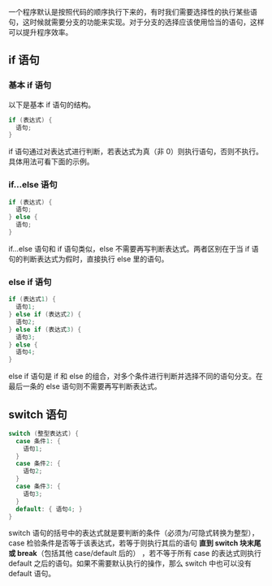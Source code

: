 一个程序默认是按照代码的顺序执行下来的，有时我们需要选择性的执行某些语句，这时候就需要分支的功能来实现。对于分支的选择应该使用恰当的语句，这样可以提升程序效率。

## if 语句

### 基本 if 语句

以下是基本 if 语句的结构。

```cpp
if (表达式) {
  语句;
}
```

if 语句通过对表达式进行判断，若表达式为真（非 0）则执行语句，否则不执行。具体用法可看下面的示例。

### if...else 语句

```cpp
if (表达式) {
  语句;
} else {
  语句;
}
```

if...else 语句和 if 语句类似，else 不需要再写判断表达式。两者区别在于当 if 语句的判断表达式为假时，直接执行 else 里的语句。

### else if 语句

```cpp
if (表达式1) {
  语句1;
} else if (表达式2) {
  语句2;
} else if (表达式3) {
  语句3;
} else {
  语句4;
}
```

else if 语句是 if 和 else 的组合，对多个条件进行判断并选择不同的语句分支。在最后一条的 else 语句则不需要再写判断表达式。

## switch 语句

```cpp
switch (整型表达式) {
  case 条件1: {
    语句1;
  }
  case 条件2: {
    语句2;
  }
  case 条件3: {
    语句3;
  }
  default: { 语句4; }
}
```

switch 语句的括号中的表达式就是要判断的条件（必须为/可隐式转换为整型），case 检验条件是否等于该表达式，若等于则执行其后的语句 **直到 switch 块末尾或 break**（包括其他 case/default 后的） ，若不等于所有 case 的表达式则执行 default 之后的语句。如果不需要默认执行的操作，那么 switch 中也可以没有 default 语句。
